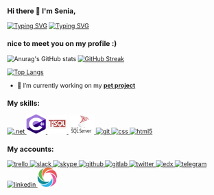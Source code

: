 ### Hi there 👋 I'm Senia,

[![Typing SVG](https://readme-typing-svg.demolab.com/?lines=Software+engineer;.NET+developer;IT+specialist&color=95a7ef&center=true)](https://git.io/typing-svg)
[![Typing SVG](https://readme-typing-svg.demolab.com/?lines=2+years+experience;Entry+level;10+years+experience&color=95a7ef&center=true)](https://git.io/typing-svg)
### nice to meet you on my profile :)

![Anurag's GitHub stats](https://github-readme-stats.vercel.app/api?username=senia1&show_icons=true&theme=radical)
[![GitHub Streak](https://streak-stats.demolab.com/?user=senia1&theme=radical)](https://git.io/streak-stats)

[![Top Langs](https://github-readme-stats.vercel.app/api/top-langs/?username=senia1&show_icons=true&theme=tokyonight)](https://github.com/anuraghazra/github-readme-stats)

- 🌱 I’m currently working on my <a href="https://github.com/senia1/Geography_test">**pet project**</a>

<h3>My skills:</h3>

  <a href="https://dotnet.microsoft.com/en-us/" target="_blank" rel="noreferrer"> <img src="https://www.vectorlogo.zone/logos/dotnet/dotnet-vertical.svg" alt=".net" width="45" height="45"/> </a> 
  <a href="https://microsoft.com" target="_blank" rel="noreferrer"> <img src="images/see_sharp.svg" alt="see_sharp" width="45" height="45"/> </a> 
  <a href="https://microsoft.com" target="_blank" rel="noreferrer"> <img src="images/t-sql.svg" alt="t-sql" width="45" height="45"/> </a> 
  <a href="https://microsoft.com" target="_blank" rel="noreferrer"> <img src="images/sql-server.svg" alt="sql-server" width="60" height="45"/> </a> 
  <a href="https://git-scm.com/" target="_blank" rel="noreferrer"> <img src="https://www.vectorlogo.zone/logos/git-scm/git-scm-icon.svg" alt="git" width="45" height="45"/> </a> 
  <a href="https://www.w3.org/" target="_blank" rel="noreferrer"> <img src="https://www.vectorlogo.zone/logos/netlifyapp_watercss/netlifyapp_watercss-official.svg" alt="css" width="90" height="45"/> </a> 
  <a href="https://www.w3.org/" target="_blank" rel="noreferrer"> <img src="https://www.vectorlogo.zone/logos/w3_html5/w3_html5-icon.svg" alt="html5" width="45" height="45"/> </a> 
  
  <h3>My accounts:</h3>
  <a href="https://trello.com/" target="_blank" rel="noreferrer"> <img src="https://www.vectorlogo.zone/logos/trello/trello-icon.svg" alt="trello" width="45" height="45"/> </a>    
  <a href="https://slack.com/" target="_blank" rel="noreferrer"> <img src="https://www.vectorlogo.zone/logos/slack/slack-icon.svg" alt="slack" width="45" height="45"/> </a> 
   <a href="https://www.skype.com/" target="_blank" rel="noreferrer"> <img src="https://www.vectorlogo.zone/logos/skype/skype-icon.svg" alt="skype" width="45" height="45"/> </a> 
  <a href="https://github.com/senia1" target="_blank" rel="noreferrer"> <img src="https://www.vectorlogo.zone/logos/github/github-icon.svg" alt="github" width="45" height="45"/> </a> 
   <a href="https://about.gitlab.com/" target="_blank" rel="noreferrer"> <img src="https://www.vectorlogo.zone/logos/gitlab/gitlab-icon.svg" alt="gitlab" width="45" height="45"/> </a> 
    <a href="https://twitter.com/home" target="_blank" rel="noreferrer"> <img src="https://www.vectorlogo.zone/logos/twitter/twitter-icon.svg" alt="twitter" width="45" height="45"/> </a> 
    <a href="https://www.edx.org/" target="_blank" rel="noreferrer"> <img src="https://www.vectorlogo.zone/logos/edx/edx-icon.svg" alt="edx" width="45" height="45"/> </a> 
    <a href="https://web.telegram.org/" target="_blank" rel="noreferrer"> <img src="https://www.vectorlogo.zone/logos/telegram/telegram-icon.svg" alt="telegram" width="45" height="45"/> </a>
    <a href="https://www.linkedin.com/" target="_blank" rel="noreferrer"> <img src="https://www.vectorlogo.zone/logos/linkedin/linkedin-icon.svg" alt="linkedin" width="45" height="45"/> </a> 
    <a href="https://www.sololearn.com/profile/28521533" target="_blank" rel="noreferrer"> <img src="images/sololearn.svg" alt="sololearn" width="45" height="45"/> </a> 
